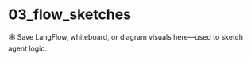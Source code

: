 # 03_flow_sketches

🕸️ Save LangFlow, whiteboard, or diagram visuals here—used to sketch agent logic.
